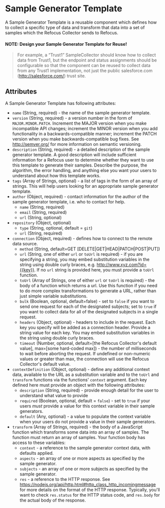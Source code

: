 # Sample Generator Template

A Sample Generator Template is a reusable component which defines how to collect a specific type of data and transform that
data into a set of samples which the Refocus Collector sends to Refocus.

#### NOTE: Design your Sample Generator Template for Reuse!

> For example, a “Trust1” SampleCollector should know how to collect data from Trust1, but the endpoint and status assignments should be configurable so that the component can be reused to collect data from any Trust1 implementation, not just the public salesforce.com (http://salesforce.com/) trust site.

## Attributes

A Sample Generator Template has following attributes:

- `name` (String, required) - the name of the sample generator template.
- `version` (String, required) - a version number in the form of `MAJOR.MINOR.PATCH`. Increment the MAJOR version when you
make incompatible API changes; increment the MINOR version when you add functionality in a backwards-compatible manner;
increment the PATCH version when you make backwards-compatible bug fixes. See http://semver.org/ for more
information on semantic versioning.
- `description` (String, required) - a detailed description of the sample generator template. A good description will include
sufficient information for a Refocus user to determine whether they want to use this template to generate their samples.
Describe the purpose, the algorithm, the error handling, and anything else you want your users to understand about how this
template works.
- `tags` (Array of Strings, optional) - a list of tags in the form of an array of strings. This will help users
looking for an appropriate sample generator template.
- `author` (Object, required) - contact information for the author of the sample generator template, i.e. who to contact for
help.
  - `name` (String, required)
  - `email` (String, required)
  - `url` (String, optional)
- `repository` (Object, optional)
  - `type` (String, optional, default = `git`)
  - `url` (String, required)
- `connection` (Object, required) - defines how to connect to the remote data source.
  - `method` (String, default=GET [DELETE|GET|HEAD|PATCH|POST|PUT])
  - `url` (String, one of either `url` or `toUrl` is required) - if you are specifying a string, you may embed substitution
  variables in the string using double curly braces, e.g.  http://www.xyz.com?id={{key}}. If no `url` string is provided here,
  you must provide a `toUrl` function.
  - `toUrl` (Array of Strings, one of either `url` or `toUrl` is required) - the body of a function which returns a url. Use
  this function if you need to do more complex transformations to generate a URL, rather than just simple variable
  substitutions.
  - `bulk` (Boolean, optional, default=false) - set to `false` if you want to send one request for each of the designated
  subjects; set to `true` if you want to collect data for all of the designated subjects in a single request.
  - `headers` (Object, optional) - headers to include in the request. Each key you specify will be added as a connection
  header. Provide a string value for each key. You may embed substitution variables in the string using double curly braces.
  - `timeout` (Number, optional, default=[the Refocus Collector's default value], max=[some hard-coded max]) - the number of
  milliseconds to wait before aborting the request. If undefined or non-numeric values or greater than max, the connection
  will use the Refocus Collector's default value.
- `contextDefinition` (Object, optional) - define any additional context data, available to the URL as a substitution
variable and to the `toUrl` and `transform` functions via the functions' `context` argument. Each key defined here must
provide an object with the following attributes:
  - `description` (String, required) - provide enough detail for the user to understand what value to provide
  - `required` (Boolean, optional, default = `false`) - set to `true` if your users *must* provide a value for this context
  variable in their sample generators.
  - `default` (Any, optional) - a value to populate the context variable when your users do not provide a value in their
  sample generators.
- `transform` (Array of Strings, required) - the body of a JavaScript function which transforms some data into an array of
samples. The function must return an array of samples. Your function body has access to these variables:
  - `context` - a reference to the sample generator context data, with defaults applied.
  - `aspects` - an array of one or more aspects as specified by the sample generator.
  - `subjects` - an array of one or more subjects as specified by the sample generator.
  - `res` - a reference to the HTTP response. See https://nodejs.org/api/http.html#http_class_http_incomingmessage for more
  details on the format of the HTTP response. Typically, you'll want to check `res.status` for the HTTP status code, and
  `res.body` for the actual body of the response.
